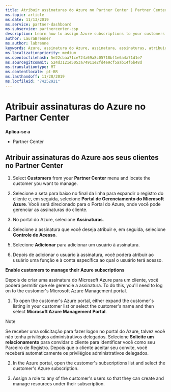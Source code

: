 ```yaml
---
title: Atribuir assinaturas do Azure no Partner Center | Partner Center
ms.topic: article
ms.date: 11/13/2019
ms.service: partner-dashboard
ms.subservice: partnercenter-csp
description: Learn how to assign Azure subscriptions to your customers in Partner Center and how to enable customers to manage their own subscriptions.
author: LauraBrenner
ms.author: labrenne
keywords: Azure, assinatura do Azure, assinatura, assinaturas, atribuir assinatura, gerenciar assinatura do Azure
ms.localizationpriority: medium
ms.openlocfilehash: 5e22cbaa71ce724a69a8c05718bf1e6a4a71d1e7
ms.sourcegitcommit: 524d3121e5053a74911e2fd4e9cf5aab14f6b48d
ms.translationtype: MT
ms.contentlocale: pt-BR
ms.lasthandoff: 11/20/2019
ms.locfileid: "74252921"
---
```

# <a name="assign-azure-subscriptions-in-partner-center"></a>Atribuir assinaturas do Azure no Partner Center

**Aplica-se a**

-  Partner Center
 
## <a name="assign-azure-subcriptions-to-your-customers-in-partner-center"></a>Atribuir assinaturas do Azure aos seus clientes no Partner Center

1. Select **Customers** from your **Partner Center** menu and locate the customer you want to manage.

2.  Selecione a seta para baixo no final da linha para expandir o registro do cliente e, em seguida, selecione **Portal de Gerenciamento do Microsoft Azure**. Você será direcionado para o Portal do Azure, onde você pode gerenciar as assinaturas do cliente. 

4. No portal do Azure, selecione **Assinaturas**.

5. Selecione a assinatura que você deseja atribuir e, em seguida, selecione **Controle de Acesso**.

6. Selecione **Adicionar** para adicionar um usuário à assinatura. 

7. Depois de adicionar o usuário à assinatura, você poderá atribuir ao usuário uma função e à conta específica ao qual o usuário terá acesso. 

**Enable customers to manage their Azure subscriptions**

Depois de criar uma assinatura do Microsoft Azure para um cliente, você poderá permitir que ele gerencie a assinatura. To do this, you'll need to log on to the customer's Microsoft Azure Management portal. 

1.  To open the customer's Azure portal, either expand the customer's listing in your customer list or select the customer's name and then select **Microsoft Azure Management Portal**.
    
> [!NOTE]  
> Se receber uma solicitação para fazer logon no portal do Azure, talvez você não tenha privilégios administrativos delegados. Selecione **Solicite um relacionamento** para convidar o cliente para identificar você como seu Parceiro de Registro. Depois que o cliente aceitar seu convite, você receberá automaticamente os privilégios administrativos delegados. 

2.  In the Azure portal, open the customer's subscriptions list and select the customer's Azure subscription.

3.  Assign a role to any of the customer's users so that they can create and manage resources under their subscription.


